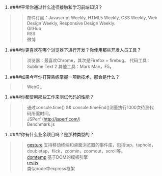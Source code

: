 1. ####平常你通过什么途径接触和学习前端知识？
>> 邮件订阅：Javascript Weekly, HTML5 Weekly, CSS Weekly, Web Design Weekly, Responsive Design Weekly.  
>> GitHub  
>> RSS  
>> 微博  

1. ####你更喜欢在哪个浏览器下进行开发？你使用那些开发人员工具？
>> 浏览器：最喜欢Chrome，其次是Firefox + firebug。
>> 代码工具：Sublime Text 2
>> 其他工具：Mark Man，F5，

1. ####如果今年你打算熟练掌握一项新技术，那会是什么？
>> WebGL

1. ####你都使用那些工作来测试代码的性能？
>> 通过console.time() && console.timeEnd()测量执行1000次待测代码所需时间。  
>> JSPerf (http://jsperf.com/)  
>> Benchmark.js  

1. ####你有什么业余项目吗？是那种类型的？  
>>[gesture](https://github.com/lichangwei/gesture) 
>>         支持移动终端和桌面浏览器的事件库，包括tap，taphold，doubletap，flick，zoomin，zoomout，scroll等。  
>>[domtemp](https://github.com/lichangwei/domtemp) 
>>         基于DOM的模板引擎  
>>[restjs](https://github.com/lichangwei/restjs)  
>>         类似node中express框架
     